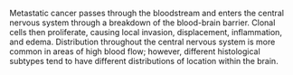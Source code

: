 Metastatic cancer passes through the bloodstream and enters the central nervous system through a breakdown of the blood-brain barrier. Clonal cells then proliferate, causing local invasion, displacement, inflammation, and edema. Distribution throughout the central nervous system is more common in areas of high blood flow; however, different histological subtypes tend to have different distributions of location within the brain.